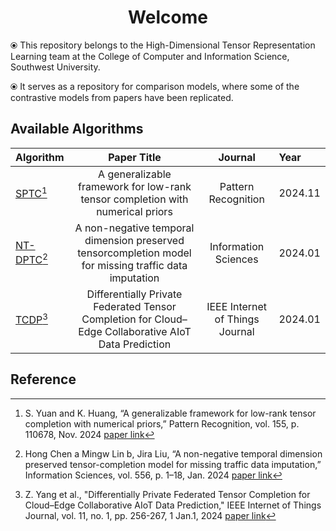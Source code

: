 <h1 align="center">Welcome</h1>

⦿ This repository belongs to the High-Dimensional Tensor Representation Learning team at the College of Computer and
Information Science, Southwest University.

⦿ It serves as a repository for comparison models, where some of the contrastive models from papers have been
replicated.

## Available Algorithms

| **Algorithm**                   |                                            **Paper Title**                                             |           **Journal**           | **Year**      |
|:--------------------------------|:------------------------------------------------------------------------------------------------------:|:-------------------------------:|:--------------|
| [SPTC](./SPTC_LiuQian)[^1]      |             A generalizable framework for low-rank tensor completion with numerical priors             |       Pattern Recognition       | 2024.11 <br/> |
| [NT-DPTC](./NT_DPTC_LiuHua)[^2] | A non-negative temporal dimension preserved tensorcompletion model for missing traffic data imputation |      Information Sciences       | 2024.01 <br/> |
| [TCDP](./TCDP_WuZhiXiang)[^3]   |  Differentially Private Federated Tensor Completion for Cloud–Edge Collaborative AIoT Data Prediction  | IEEE Internet of Things Journal | 2024.01 <br/> |

## Reference

[//]: # (Use APA reference style below)
[^1]: S. Yuan and K. Huang, “A generalizable framework for low-rank tensor completion with numerical priors,” Pattern
Recognition, vol. 155, p. 110678, Nov. 2024 [paper link](https://doi.org/10.1016/j.patcog.2024.110678)  
[^2]: Hong Chen a Mingw Lin b, Jira Liu, “A non-negative temporal dimension preserved tensor-completion model for
missing traffic data imputation,” Information Sciences, vol. 556, p. 1–18, Jan. 2024
[paper link](https://www.sciencedirect.com/science/article/pii/S0020025523013828)  
[^3]: Z. Yang et al., "Differentially Private Federated Tensor Completion for Cloud–Edge Collaborative AIoT Data
Prediction," IEEE Internet of Things Journal, vol. 11, no. 1, pp. 256-267, 1 Jan.1,
2024 [paper link](https://doi.org/10.1109/JIOT.2023.3314460)
